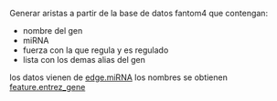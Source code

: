 ﻿
Generar aristas a partir de la base de datos fantom4 que contengan:

- nombre del gen
- miRNA
- fuerza con la que regula y es regulado
- lista con los demas alias del gen 


los datos vienen de [edge.miRNA](http://fantom.gsc.riken.jp/4/download/Tables/human/eeDB_export/edge.pre-miRNA_perturbation.tbl.txt.gz)
los nombres se obtienen [feature.entrez_gene](http://fantom.gsc.riken.jp/4/download/Tables/human/eeDB_export/feature.entrez_gene.tbl.txt.gz)